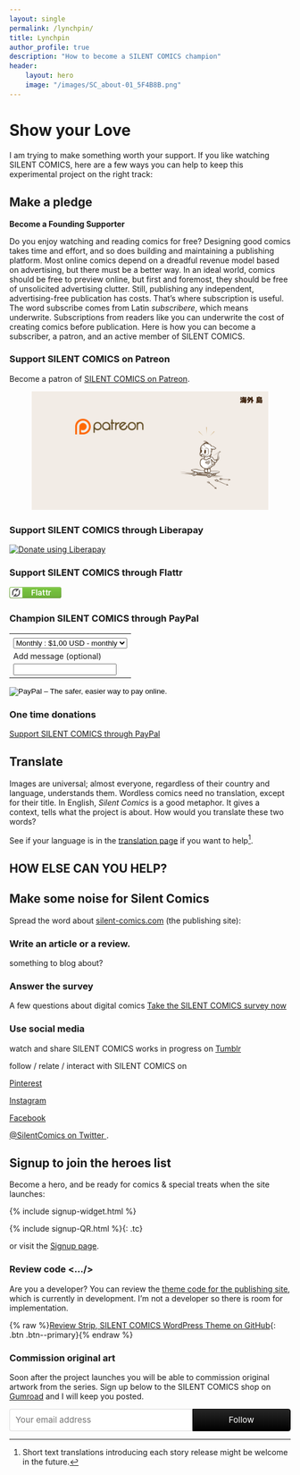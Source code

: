 ```yaml
---
layout: single
permalink: /lynchpin/
title: Lynchpin
author_profile: true
description: "How to become a SILENT COMICS champion"
header:
    layout: hero
    image: "/images/SC_about-01_5F4B8B.png"
---
```


# Show your Love <i class="fas fa-heart" style="color:tomato"></i>
I am trying to make something worth your support. If you like watching SILENT COMICS, here are a few ways you can help to keep this experimental project on the right track:

## Make a pledge

**Become a Founding Supporter**

Do you enjoy watching and reading comics for free? Designing good comics takes time and effort, and so does building and maintaining a publishing platform. Most online comics depend on a dreadful revenue model based on advertising, but there must be a better way. In an ideal world, comics should be free to preview online, but first and foremost, they should be free of unsolicited advertising clutter. Still, publishing any independent, advertising-free publication has costs. That’s where subscription is useful. The word subscribe comes from Latin *subscribere*, which means underwrite. Subscriptions from readers like you can underwrite the cost of creating comics before publication. Here is how you can become a subscriber, a patron, and an active member of SILENT COMICS.

### Support SILENT COMICS on Patreon <i class="fab fa-patreon" style="color:#f96854"></i>

Become a patron of [SILENT COMICS on Patreon](https://www.patreon.com/SilentComics?ty=h).

<figure>
<a href="https://www.patreon.com/SilentComics?ty=h"><img src="/images/silentcomics_Patreon-03.png"/></a>
</figure>

### Support SILENT COMICS through Liberapay

<script src="https://liberapay.com/silentcomics/widgets/button.js"></script>
<noscript><a href="https://liberapay.com/silentcomics/donate"><img alt="Donate using Liberapay" src="https://liberapay.com/assets/widgets/donate.svg"></a></noscript>

### Support SILENT COMICS through Flattr

[![Flattr Strip git repo](/images/flattr-badge-large.png)](https://flattr.com/@SILENT-COMICS)

### Champion SILENT COMICS through PayPal <i class="fab fa-paypal" style="color:#3b7bbf"></i>

<form action="https://www.paypal.com/cgi-bin/webscr" method="post" target="_top">
<input type="hidden" name="cmd" value="_s-xclick">
<input type="hidden" name="hosted_button_id" value="Y33D2VX9LYM4C">
<table>
<tr><td><input type="hidden" name="on0" value=""></td></tr><tr><td><select name="os0">
 <option value="Monthly">Monthly : $1,00 USD - monthly</option>
 <option value="Yearly">Yearly : $6,00 USD - yearly</option>
</select> </td></tr>
<tr><td><input type="hidden" name="on1" value="Add message (optional)">Add message (optional)</td></tr><tr><td><input type="text" name="os1" maxlength="200"></td></tr>
</table>
<input type="hidden" name="currency_code" value="USD">
<input type="image" src="https://www.paypalobjects.com/en_US/i/btn/btn_subscribeCC_LG_global.gif" border="0" name="submit" alt="PayPal – The safer, easier way to pay online.">
<img alt="" border="0" src="https://www.paypalobjects.com/en_US/i/scr/pixel.gif" width="1" height="1">
</form>

### One time donations

<div markdown="0"><a href="https://paypal.me/silentcomics" class="btn btn--secondary align-right"><i class="fab fa-paypal"></i> Support SILENT COMICS through PayPal</a></div>


## Translate <i class="fas fa-bars"></i>
Images are universal; almost everyone, regardless of their country and language, understands them. Wordless comics need no translation, except for their title. In English, *Silent Comics* is a good metaphor. It gives a context, tells what the project is about. How would you translate these two words?

See if your language is in the [translation page](/languages/Call-for-Translations/ "Call for translations") if you want to help[^1].

[^1]: Short text translations introducing each story release might be welcome in the future.

## HOW ELSE CAN YOU HELP?

## Make some noise for Silent Comics <i class="fas fa-music"></i>
Spread the word about [silent-comics.com](https://silent-comics.com) (the publishing site):

### Write an article or a review.
 something to blog about?

### Answer the survey <i class="far fa-clipboard"></i>
A few questions about digital comics
<a href="https://docs.google.com/forms/d/1KYEnwViloBpyoSUBdAN2bg21uVFVzcS205cwlsSnRzM/viewform" class="btn btn--info align-right">Take the SILENT COMICS survey now</a>


### Use social media
watch and share SILENT COMICS works in progress on [Tumblr <i class="fab fa-tumblr"></i>](https://silent-comics.tumblr.com "Silent Comics on Tumblr")

follow / relate / interact with SILENT COMICS on

[Pinterest <i class="fab fa-pinterest"></i>](https://www.pinterest.com/silentcomics/ "SILENT COMICS on Pinterest")

[Instagram <i class="fab fa-instagram"></i>](https://www.instagram.com/silent_comics/ "Silent_Comics on Instagram")

[Facebook <i class="fab fa-facebook-f"></i>](https://www.facebook.com/SilentComics/ "Silent Comics on Facebook")

[@SilentComics on Twitter <i class="fab fa-x-twitter"></i>](https://twitter.com/SilentComics "Silent Comics on Twitter/X").

## Signup to join the heroes list <i class="far fa-envelope fa-spin"></i>
Become a hero, and be ready for comics & special treats when the site launches:

{% include signup-widget.html %}

{% include signup-QR.html %}{: .tc}

 or visit the [Signup page](/newsletter/ "Signup for the SILENT COMICS newsletter").


### Review code <…/>
Are you a developer? You can review the [theme code for the publishing site](https://github.com/SilentComics/Strip), which is currently in development. I’m not a developer so there is room for implementation.

{% raw %}[Review Strip, SILENT COMICS WordPress Theme on GitHub](https://github.com/SilentComics/Strip/){: .btn .btn--primary}{% endraw %}

### Commission original art <i class="fas fa-chess-queen"></i>
Soon after the project launches you will be able to commission original artwork from the series. Sign up below to the SILENT COMICS shop on [Gumroad](https://gumroad.com/silentcomics) and I will keep you posted.

<style> .gumroad-follow-form-embed { zoom: 1; } .gumroad-follow-form-embed:before, .gumroad-follow-form-embed:after { display: table; line-height: 0; content: ""; } .gumroad-follow-form-embed:after { clear: both; } .gumroad-follow-form-embed * { margin: 0; border: 0; padding: 0; outline: 0; box-sizing: border-box !important; float: left !important; } .gumroad-follow-form-embed input { border-radius: 4px; border-top-right-radius: 0; border-bottom-right-radius: 0; font-family: -apple-system, ".SFNSDisplay-Regular", "Helvetica Neue", Helvetica, Arial, sans-serif; font-size: 15px; line-height: 20px; background: #fff; border: 1px solid #ddd; border-right: 0; color: #aaa; padding: 10px; box-shadow: inset 0 1px 0 rgba(0, 0, 0, 0.02); background-position: top right; background-repeat: no-repeat; text-rendering: optimizeLegibility; font-smoothing: antialiased; -webkit-appearance: none; -moz-appearance: caret; width: 65% !important; height: 40px !important; } .gumroad-follow-form-embed button { border-radius: 4px; border-top-left-radius: 0; border-bottom-left-radius: 0; box-shadow: 0 1px 1px rgba(0, 0, 0, 0.12); -webkit-transition: all .05s ease-in-out; transition: all .05s ease-in-out; display: inline-block; padding: 11px 15px 12px; cursor: pointer; color: #fff; font-size: 15px; line-height: 100%; font-family: -apple-system, ".SFNSDisplay-Regular", "Helvetica Neue", Helvetica, Arial, sans-serif; background: #000000; border: 1px solid #000000; filter: "progid:DXImageTransform.Microsoft.gradient(startColorstr=#262626, endColorstr=#000000, GradientType=0)"; background: -webkit-linear-gradient(top, #262626, #000000); background: linear-gradient(to bottom, #262626, #000000); height: 40px !important; width: 35% !important; } </style> <form action="https://gumroad.com/follow_from_embed_form" class="form gumroad-follow-form-embed" method="post"> <input name="seller_id" type="hidden" value="3154183227171"> <input name="email" placeholder="Your email address" type="email"> <button data-custom-highlight-color="" type="submit">Follow</button> </form>

